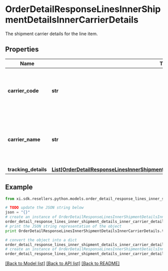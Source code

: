 # OrderDetailResponseLinesInnerShipmentDetailsInnerCarrierDetails

The shipment carrier details for the line item.

## Properties

Name | Type | Description | Notes
------------ | ------------- | ------------- | -------------
**carrier_code** | **str** | The carrier code for the shipment containing the line item. | [optional] 
**carrier_name** | **str** | The name of the carrier of the shipment containing the line item. | [optional] 
**tracking_details** | [**List[OrderDetailResponseLinesInnerShipmentDetailsInnerCarrierDetailsTrackingDetailsInner]**](OrderDetailResponseLinesInnerShipmentDetailsInnerCarrierDetailsTrackingDetailsInner.md) |  | [optional] 

## Example

```python
from xi.sdk.resellers.python.models.order_detail_response_lines_inner_shipment_details_inner_carrier_details import OrderDetailResponseLinesInnerShipmentDetailsInnerCarrierDetails

# TODO update the JSON string below
json = "{}"
# create an instance of OrderDetailResponseLinesInnerShipmentDetailsInnerCarrierDetails from a JSON string
order_detail_response_lines_inner_shipment_details_inner_carrier_details_instance = OrderDetailResponseLinesInnerShipmentDetailsInnerCarrierDetails.from_json(json)
# print the JSON string representation of the object
print OrderDetailResponseLinesInnerShipmentDetailsInnerCarrierDetails.to_json()

# convert the object into a dict
order_detail_response_lines_inner_shipment_details_inner_carrier_details_dict = order_detail_response_lines_inner_shipment_details_inner_carrier_details_instance.to_dict()
# create an instance of OrderDetailResponseLinesInnerShipmentDetailsInnerCarrierDetails from a dict
order_detail_response_lines_inner_shipment_details_inner_carrier_details_form_dict = order_detail_response_lines_inner_shipment_details_inner_carrier_details.from_dict(order_detail_response_lines_inner_shipment_details_inner_carrier_details_dict)
```
[[Back to Model list]](../README.md#documentation-for-models) [[Back to API list]](../README.md#documentation-for-api-endpoints) [[Back to README]](../README.md)


